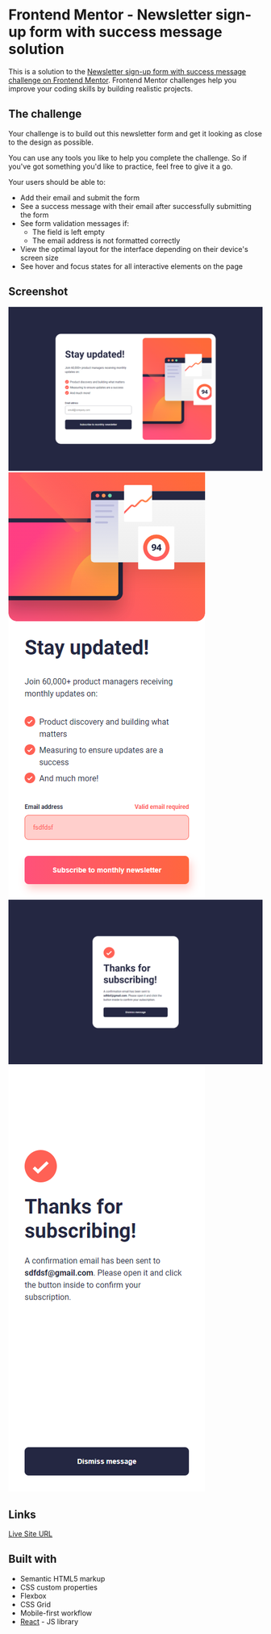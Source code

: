 # Frontend Mentor - Newsletter sign-up form with success message solution

This is a solution to the [Newsletter sign-up form with success message challenge on Frontend Mentor](https://www.frontendmentor.io/challenges/newsletter-signup-form-with-success-message-3FC1AZbNrv). Frontend Mentor challenges help you improve your coding skills by building realistic projects. 

## The challenge

Your challenge is to build out this newsletter form and get it looking as close to the design as possible.

You can use any tools you like to help you complete the challenge. So if you've got something you'd like to practice, feel free to give it a go.

Your users should be able to:

- Add their email and submit the form
- See a success message with their email after successfully submitting the form
- See form validation messages if:
  - The field is left empty
  - The email address is not formatted correctly
- View the optimal layout for the interface depending on their device's screen size
- See hover and focus states for all interactive elements on the page

## Screenshot

![](design/form-desktop.png)
![](design/form-mobile.png)
![](design/message-desktop.png)
![](design/message-mobile.png)

## Links

[Live Site URL](https://vorrio.github.io/newsletter-sign-up/)

## Built with

- Semantic HTML5 markup
- CSS custom properties
- Flexbox
- CSS Grid
- Mobile-first workflow
- [React](https://reactjs.org/) - JS library